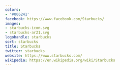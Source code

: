 ```yaml
---
colors:
- '#006241'
facebook: https://www.facebook.com/Starbucks/
images:
- starbucks-icon.svg
- starbucks-ar21.svg
logohandle: starbucks
sort: starbucks
title: Starbucks
twitter: starbucks
website: https://www.starbucks.com/
wikipedia: https://en.wikipedia.org/wiki/Starbucks
---
```

